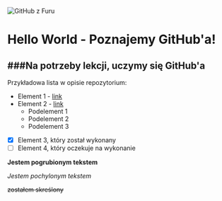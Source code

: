 ![GitHub z Furu](https://blogwpelni.files.wordpress.com/2016/05/github.png)
# Hello World - Poznajemy GitHub'a!
###Na potrzeby lekcji, uczymy się GitHub'a
---
Przykładowa lista w opisie repozytorium:
* Element 1 - [link](blogwpelni.wordpress.com)
* Element 2 - [link](github.com/furusenpai)
  * Podelement 1
  * Podelement 2
  * Podelement 3

- [x] Element 3, który został wykonany
- [ ] Element 4, który oczekuje na wykonanie

**Jestem pogrubionym tekstem**

*Jestem pochylonym tekstem*

~~zostałem skreślony~~
